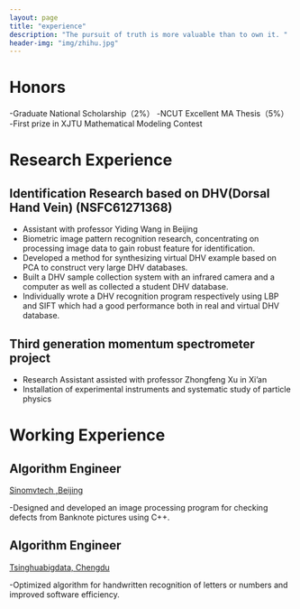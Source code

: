 ```yaml
---
layout: page
title: "experience"
description: "The pursuit of truth is more valuable than to own it. "
header-img: "img/zhihu.jpg"
---
```


# Honors

-Graduate National Scholarship（2%）
-NCUT Excellent MA Thesis（5%）
-First prize in XJTU Mathematical Modeling Contest 


# Research Experience

## Identification Research based on DHV(Dorsal Hand Vein) (NSFC61271368)
- Assistant with professor Yiding Wang in Beijing
- Biometric image pattern recognition research, concentrating on processing image data to gain robust feature for identification.
- Developed a method for synthesizing virtual DHV example based on PCA to construct very large DHV databases.
- Built a DHV sample collection system with an infrared camera and a computer as well as collected a student DHV database.
- Individually wrote a DHV recognition program respectively using LBP and SIFT which had a good performance both in real and virtual DHV database.

## Third generation momentum spectrometer project 
- Research Assistant assisted with professor Zhongfeng Xu in Xi’an
- Installation of experimental instruments and systematic study of particle physics

# Working Experience

## Algorithm Engineer
[Sinomvtech ,Beijing](http://www.sinomvtech.com/)

-Designed and developed an image processing program for checking defects from Banknote pictures using C++.

## Algorithm Engineer                              
[Tsinghuabigdata, Chengdu](http://www.tsinghuabigdata.com/)

-Optimized algorithm for handwritten recognition of letters or numbers and improved software efficiency.



